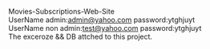 Movies-Subscriptions-Web-Site <br/>
UserName admin:admin@yahoo.com password:ytghjuyt<br/>
UserName non admin:test@yahoo.com password:ytghjuyt<br/>
The exceroze && DB attched to this project.


